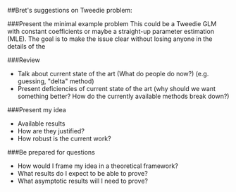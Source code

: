 ##Bret's suggestions on Tweedie problem:

###Present the minimal example problem
This could be a Tweedie GLM with constant coefficients or maybe a straight-up parameter estimation (MLE). The goal is to make the issue clear without losing anyone in the details of the 



###Review
 * Talk about current state of the art (What do people do now?) (e.g. guessing, "delta" method)
 * Present deficiencies of current state of the art (why should we want something better? How do the currently available methods break down?)

###Present my idea
 * Available results
 * How are they justified?
 * How robust is the current work?

###Be prepared for questions
 * How would I frame my idea in a theoretical framework?
 * What results do I expect to be able to prove?
 * What asymptotic results will I need to prove?

